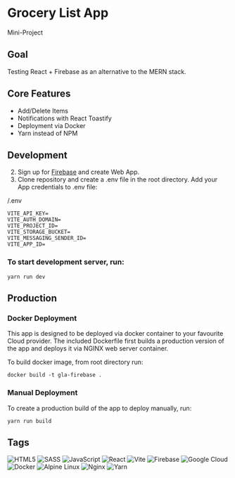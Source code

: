 # Grocery List App

Mini-Project

## Goal

Testing React + Firebase as an alternative to the MERN stack.

## Core Features

- Add/Delete Items
- Notifications with React Toastify
- Deployment via Docker
- Yarn instead of NPM

## Development

2. Sign up for [Firebase](https://duckduckgo.com) and create Web App.
1. Clone repository and create a .env file in the root directory. Add your App credentials to .env file:

/.env

```
VITE_API_KEY=
VITE_AUTH_DOMAIN=
VITE_PROJECT_ID=
VITE_STORAGE_BUCKET=
VITE_MESSAGING_SENDER_ID=
VITE_APP_ID=

```

### To start development server, run:

`yarn run dev`

## Production

### Docker Deployment

This app is designed to be deployed via docker container to your favourite Cloud provider. The included Dockerfile first builds a production version of the app and deploys it via NGINX web server container.

To build docker image, from root directory run:

`docker build -t gla-firebase .`

### Manual Deployment

To create a production build of the app to deploy manually, run:

`yarn run build`

## Tags

![HTML5](https://img.shields.io/badge/html5-%23E34F26.svg?style=for-the-badge&logo=html5&logoColor=white)
![SASS](https://img.shields.io/badge/SASS-hotpink.svg?style=for-the-badge&logo=SASS&logoColor=white)
![JavaScript](https://img.shields.io/badge/javascript-%23323330.svg?style=for-the-badge&logo=javascript&logoColor=%23F7DF1E)
![React](https://img.shields.io/badge/react-%2320232a.svg?style=for-the-badge&logo=react&logoColor=%2361DAFB)
![Vite](https://img.shields.io/badge/vite-%23646CFF.svg?style=for-the-badge&logo=vite&logoColor=white)
![Firebase](https://img.shields.io/badge/Firebase-039BE5?style=for-the-badge&logo=Firebase&logoColor=white)
![Google Cloud](https://img.shields.io/badge/GoogleCloud-%234285F4.svg?style=for-the-badge&logo=google-cloud&logoColor=white)
![Docker](https://img.shields.io/badge/docker-%230db7ed.svg?style=for-the-badge&logo=docker&logoColor=white)
![Alpine Linux](https://img.shields.io/badge/Alpine_Linux-%230D597F.svg?style=for-the-badge&logo=alpine-linux&logoColor=white)
![Nginx](https://img.shields.io/badge/nginx-%23009639.svg?style=for-the-badge&logo=nginx&logoColor=white)
![Yarn](https://img.shields.io/badge/yarn-%232C8EBB.svg?style=for-the-badge&logo=yarn&logoColor=white)
